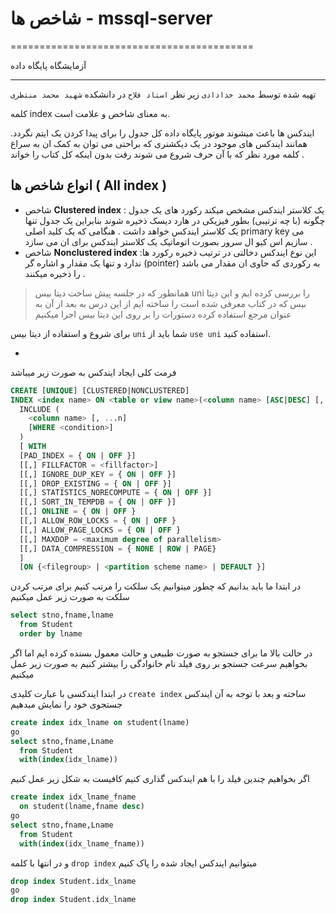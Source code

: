 # شاخص ها - mssql-server

==========================================

آزمایشگاه پایگاه داده

------------------------------------------

تهیه شده توسط `محمد خدادادی` زیر نظر `استاد فلاح` در دانشکده `شهید محمد منتظری`

کلمه index به معنای شاخص و علامت است.  

ایندکس ها باعث میشوند موتور پایگاه داده کل جدول را برای پیدا کردن یک ایتم نگردد. همانند ایندکس های موجود در یک دیکشنری که براحتی می توان به کمک ان به سراغ کلمه مورد نظر که با آن حرف شروع می شوند رفت بدون اینکه کل کتاب را خواند .  

## انواع شاخص ها ( All index )

- شاخص **Clustered index** : یک کلاستر ایندکس مشخص میکند رکورد های یک جدول چگونه (با چه ترتیبی) بطور فیزیکی در هارد دیسک ذخیره شوند بنابراین یک جدول تنها یک کلاستر ایندکس خواهد داشت . هنگامی که یک کلید اصلی primary key می سازیم اس کیو ال سرور بصورت اتوماتیک یک کلاستر ایندکس برای ان می سازد .
- شاخص **Nonclustered index** :این نوع ایندکس دخالتی در ترتیب ذخیره رکورد ها ندارد و تنها یک مقدار و اشاره گر (pointer) به رکوردی که حاوی ان مقدار می باشد را ذخیره میکنند .  

>همانطور که در جلسه پیش ساخت دیتا بیس uni را بررسی کرده ایم و این دیتا بیس که در کتاب معرفی شده است را ساخته ایم از این درس به بعد از آن به عنوان مرجع استفاده کرده دستورات را بر روی این دیتا بیس اجرا میکنیم

برای شروع و استفاده از دیتا بیس `uni` شما باید از `use uni` استفاده کنید.  

-

فرمت کلی ایجاد ایندکس به صورت زیر میباشد

`````````sql
CREATE [UNIQUE] [CLUSTERED|NONCLUSTERED]
INDEX <index name> ON <table or view name>(<column name> [ASC|DESC] [,...n])
  INCLUDE (
    <column name> [, ...n]
    [WHERE <condition>]
  )
  [ WITH
  [PAD_INDEX = { ON | OFF }]
  [[,] FILLFACTOR = <fillfactor>]
  [[,] IGNORE_DUP_KEY = { ON | OFF }]
  [[,] DROP_EXISTING = { ON | OFF }]
  [[,] STATISTICS_NORECOMPUTE = { ON | OFF }]
  [[,] SORT_IN_TEMPDB = { ON | OFF }]
  [[,] ONLINE = { ON | OFF }
  [[,] ALLOW_ROW_LOCKS = { ON | OFF }
  [[,] ALLOW_PAGE_LOCKS = { ON | OFF }
  [[,] MAXDOP = <maximum degree of parallelism>
  [[,] DATA_COMPRESSION = { NONE | ROW | PAGE}
  ]
  [ON {<filegroup> | <partition scheme name> | DEFAULT }]
`````````

در ابتدا ما باید بدانیم که چطور میتوانیم یک سلکت را مرتب کنیم
برای مرتب کردن سلکت به صورت زیر عمل میکنیم

`````````sql
select stno,fname,lname
  from Student
  order by lname
`````````

در حالت بالا ما برای جستجو به صورت طبیعی و حالت معمول بسنده کرده ایم اما اگر بخواهیم سرعت جستجو بر روی فیلد نام خانوادگی را بیشتر کنیم به صورت زیر عمل میکنیم  

در ابتدا ایندکسی با عبارت کلیدی `create index` ساخته و بعد با توجه به آن ایندکس جستجوی خود را نمایش میدهیم

`````````sql
create index idx_lname on student(lname)
go
select stno,fname,Lname
  from Student
  with(index(idx_lname))
`````````

اگر بخواهیم چندین فیلد را با هم ایندکس گذاری کنیم کافیست به شکل زیر عمل کنیم

`````````sql
create index idx_lname_fname
  on student(lname,fname desc)
go
select stno,fname,Lname
  from Student
  with(index(idx_lname_fname))
`````````

و در انتها با کلمه `drop index` میتوانیم ایندکس ایجاد شده را پاک کنیم

`````````sql
drop index Student.idx_lname
go
drop index Student.idx_lname
`````````
